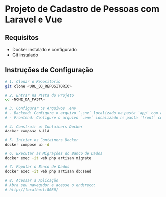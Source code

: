 # Projeto de Cadastro de Pessoas com Laravel e Vue

## Requisitos

- Docker instalado e configurado
- Git instalado

## Instruções de Configuração

```bash
# 1. Clonar o Repositório
git clone <URL_DO_REPOSITORIO>

# 2. Entrar na Pasta do Projeto
cd <NOME_DA_PASTA>

# 3. Configurar os Arquivos .env
# - Backend: Configure o arquivo `.env` localizado na pasta `app` com as informações adequadas para o backend.
# - Frontend: Configure o arquivo `.env` localizado na pasta `front` com as informações adequadas para o frontend.

# 4. Construir os Containers Docker
docker compose build

# 5. Iniciar os Containers Docker
docker compose up -d

# 6. Executar as Migrações do Banco de Dados
docker exec -it web php artisan migrate

# 7. Popular o Banco de Dados
docker exec -it web php artisan db:seed

# 8. Acessar a Aplicação
# Abra seu navegador e acesse o endereço:
# http://localhost:8080/
